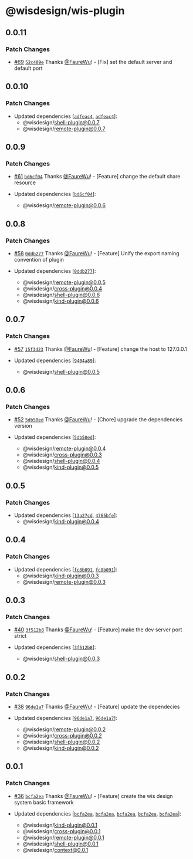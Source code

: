# @wisdesign/wis-plugin

## 0.0.11

### Patch Changes

- [#69](https://github.com/wisdesignsystem/wis-cli/pull/69) [`52c409e`](https://github.com/wisdesignsystem/wis-cli/commit/52c409e5b306df326c3fa1fcd24f1283223afc85) Thanks [@FaureWu](https://github.com/FaureWu)! - [Fix] set the default server and default port

## 0.0.10

### Patch Changes

- Updated dependencies [[`adfeac4`](https://github.com/wisdesignsystem/wis-cli/commit/adfeac463f29a41ddc3f55057be4b4d83dda828f), [`adfeac4`](https://github.com/wisdesignsystem/wis-cli/commit/adfeac463f29a41ddc3f55057be4b4d83dda828f)]:
  - @wisdesign/shell-plugin@0.0.7
  - @wisdesign/remote-plugin@0.0.7

## 0.0.9

### Patch Changes

- [#61](https://github.com/wisdesignsystem/wis-cli/pull/61) [`bd6cf04`](https://github.com/wisdesignsystem/wis-cli/commit/bd6cf04ee154d6570848cf5d1c429d88420387fe) Thanks [@FaureWu](https://github.com/FaureWu)! - [Feature] change the default share resource

- Updated dependencies [[`bd6cf04`](https://github.com/wisdesignsystem/wis-cli/commit/bd6cf04ee154d6570848cf5d1c429d88420387fe)]:
  - @wisdesign/remote-plugin@0.0.6

## 0.0.8

### Patch Changes

- [#58](https://github.com/wisdesignsystem/wis-cli/pull/58) [`0ddb277`](https://github.com/wisdesignsystem/wis-cli/commit/0ddb2775f91467541514a5fba118c24343284c30) Thanks [@FaureWu](https://github.com/FaureWu)! - [Feature] Unify the export naming convention of plugin

- Updated dependencies [[`0ddb277`](https://github.com/wisdesignsystem/wis-cli/commit/0ddb2775f91467541514a5fba118c24343284c30)]:
  - @wisdesign/remote-plugin@0.0.5
  - @wisdesign/cross-plugin@0.0.4
  - @wisdesign/shell-plugin@0.0.6
  - @wisdesign/kind-plugin@0.0.6

## 0.0.7

### Patch Changes

- [#57](https://github.com/wisdesignsystem/wis-cli/pull/57) [`15f3d23`](https://github.com/wisdesignsystem/wis-cli/commit/15f3d2374b349a3f76e5a79874b60e3b5f488aac) Thanks [@FaureWu](https://github.com/FaureWu)! - [Feature] change the host to 127.0.0.1

- Updated dependencies [[`9404a89`](https://github.com/wisdesignsystem/wis-cli/commit/9404a8966ed64a63d385b1804b1bd04ee411441b)]:
  - @wisdesign/shell-plugin@0.0.5

## 0.0.6

### Patch Changes

- [#52](https://github.com/wisdesignsystem/wis-cli/pull/52) [`5db50ed`](https://github.com/wisdesignsystem/wis-cli/commit/5db50ed44e214ac09d719bb819f73922f06eaad2) Thanks [@FaureWu](https://github.com/FaureWu)! - [Chore] upgrade the dependencies version

- Updated dependencies [[`5db50ed`](https://github.com/wisdesignsystem/wis-cli/commit/5db50ed44e214ac09d719bb819f73922f06eaad2)]:
  - @wisdesign/remote-plugin@0.0.4
  - @wisdesign/cross-plugin@0.0.3
  - @wisdesign/shell-plugin@0.0.4
  - @wisdesign/kind-plugin@0.0.5

## 0.0.5

### Patch Changes

- Updated dependencies [[`13a27cd`](https://github.com/wisdesignsystem/wis-cli/commit/13a27cd97878811ef5cad3bdc95dce9b2affc449), [`4765bfe`](https://github.com/wisdesignsystem/wis-cli/commit/4765bfefe9a63aa62435edab78e3bc7f58959bf0)]:
  - @wisdesign/kind-plugin@0.0.4

## 0.0.4

### Patch Changes

- Updated dependencies [[`fc8b091`](https://github.com/wisdesignsystem/wis-cli/commit/fc8b09123821b1fd3bd4ca932798767bd66d2a56), [`fc8b091`](https://github.com/wisdesignsystem/wis-cli/commit/fc8b09123821b1fd3bd4ca932798767bd66d2a56)]:
  - @wisdesign/kind-plugin@0.0.3
  - @wisdesign/remote-plugin@0.0.3

## 0.0.3

### Patch Changes

- [#40](https://github.com/wisdesignsystem/wis-cli/pull/40) [`3f512b8`](https://github.com/wisdesignsystem/wis-cli/commit/3f512b84df9fec8f5bd3eaf6d205162c51248a97) Thanks [@FaureWu](https://github.com/FaureWu)! - [Feature] make the dev server port strict

- Updated dependencies [[`3f512b8`](https://github.com/wisdesignsystem/wis-cli/commit/3f512b84df9fec8f5bd3eaf6d205162c51248a97)]:
  - @wisdesign/shell-plugin@0.0.3

## 0.0.2

### Patch Changes

- [#38](https://github.com/wisdesignsystem/wis-cli/pull/38) [`96de1a7`](https://github.com/wisdesignsystem/wis-cli/commit/96de1a74bb0d4b6ba2d7cf12caae80d568d2cf78) Thanks [@FaureWu](https://github.com/FaureWu)! - [Feature] update the dependecies

- Updated dependencies [[`96de1a7`](https://github.com/wisdesignsystem/wis-cli/commit/96de1a74bb0d4b6ba2d7cf12caae80d568d2cf78), [`96de1a7`](https://github.com/wisdesignsystem/wis-cli/commit/96de1a74bb0d4b6ba2d7cf12caae80d568d2cf78)]:
  - @wisdesign/remote-plugin@0.0.2
  - @wisdesign/cross-plugin@0.0.2
  - @wisdesign/shell-plugin@0.0.2
  - @wisdesign/kind-plugin@0.0.2

## 0.0.1

### Patch Changes

- [#36](https://github.com/wisdesignsystem/wis-cli/pull/36) [`bcfa2ea`](https://github.com/wisdesignsystem/wis-cli/commit/bcfa2eaa7e79618c664f11379df4819c0afcc1cc) Thanks [@FaureWu](https://github.com/FaureWu)! - [Feature] create the wis design system basic framework

- Updated dependencies [[`bcfa2ea`](https://github.com/wisdesignsystem/wis-cli/commit/bcfa2eaa7e79618c664f11379df4819c0afcc1cc), [`bcfa2ea`](https://github.com/wisdesignsystem/wis-cli/commit/bcfa2eaa7e79618c664f11379df4819c0afcc1cc), [`bcfa2ea`](https://github.com/wisdesignsystem/wis-cli/commit/bcfa2eaa7e79618c664f11379df4819c0afcc1cc), [`bcfa2ea`](https://github.com/wisdesignsystem/wis-cli/commit/bcfa2eaa7e79618c664f11379df4819c0afcc1cc), [`bcfa2ea`](https://github.com/wisdesignsystem/wis-cli/commit/bcfa2eaa7e79618c664f11379df4819c0afcc1cc)]:
  - @wisdesign/kind-plugin@0.0.1
  - @wisdesign/cross-plugin@0.0.1
  - @wisdesign/remote-plugin@0.0.1
  - @wisdesign/shell-plugin@0.0.1
  - @wisdesign/context@0.0.1
